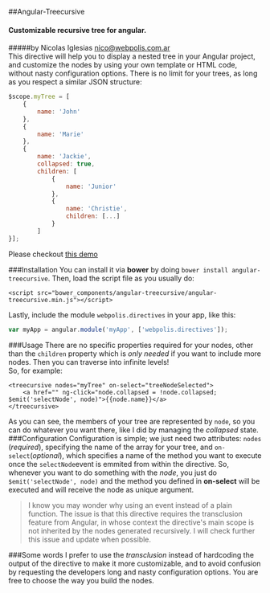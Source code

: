 ##Angular-Treecursive
#### Customizable recursive tree for angular.
#####by Nicolas Iglesias <nico@webpolis.com.ar>
<br>
This directive will help you to display a nested tree in your Angular project, and customize the nodes by using your own template or HTML code, without nasty configuration options. There is no limit for your trees, as long as you respect a similar JSON structure:

```javascript
$scope.myTree = [
    {
        name: 'John'
    },
    {
        name: 'Marie'
    },
    {
        name: 'Jackie',
        collapsed: true,
        children: [
            {
                name: 'Junior'
            },
            {
                name: 'Christie',
                children: [...]
            }
        ]
}];
```

Please checkout [this demo](http://jsfiddle.net/webpolis/TyxH8)

###Installation
You can install it via **bower** by doing `bower install angular-treecursive`.
Then, load the script file as you usually do:
```
<script src="bower_components/angular-treecursive/angular-treecursive.min.js"></script>
```

Lastly, include the module `webpolis.directives` in your app, like this:
```javascript
var myApp = angular.module('myApp', ['webpolis.directives']);
```

###Usage
There are no specific properties required for your nodes, other than the `children` property which is *only needed* if you want to include more nodes. Then you can traverse into infinite levels!
<br>
So, for example:
```
<treecursive nodes="myTree" on-select="treeNodeSelected">
    <a href="" ng-click="node.collapsed = !node.collapsed; $emit('selectNode', node)">{{node.name}}</a>
</treecursive>
```
As you can see, the members of your tree are represented by `node`, so you can do whatever you want there, like I did by managing the *collapsed* state. 
###Configuration
Configuration is simple; we just need two attributes: `nodes` (*required*), specifying the name of the array for your tree, and `on-select`(*optional*), which specifies a name of the method you want to execute once the `selectNode`event is emmited from within the directive.
So, whenever you want to do something with the *node*, you just do `$emit('selectNode', node)` and the method you defined in **on-select** will be executed and will receive the node as unique argument.
> I know you may wonder why using an event instead of a plain function. The issue is that this directive requires the transclusion feature from Angular, in whose context the directive's main scope is not inherited by the nodes generated recursively. I will check further this issue and update when possible.

###Some words
I prefer to use the *transclusion* instead of hardcoding the output of the directive to make it more customizable, and to avoid confusion by requesting the developers long and nasty configuration options. You are free to choose the way you build the nodes.
